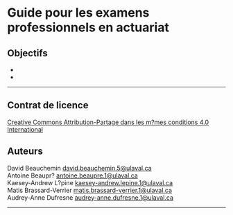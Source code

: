 # Guide pour les examens professionnels en actuariat

## Objectifs
 - 
 -
 
*********************************

## Contrat de licence

[Creative Commons Attribution-Partage dans les m?mes conditions 4.0 International](https://creativecommons.org/licenses/by-sa/4.0/deed.fr)

## Auteurs

David Beauchemin <david.beauchemin.5@ulaval.ca> <br>
Antoine Beaupr? <antoine.beaupre.1@ulaval.ca> <br>
Kaesey-Andrew L?pine <kaesey-andrew.lepine.1@ulaval.ca> <br>
Matis Brassard-Verrier <matis.brassard-verrier.1@ulaval.ca> <br>
Audrey-Anne Dufresne <audrey-anne.dufresne.1@ulaval.ca>


*********************************
